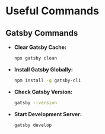 # Useful Commands

## Gatsby Commands

- **Clear Gatsby Cache:**

  ```bash
  npx gatsby clean
  ```

- **Install Gatsby Globally:**

  ```bash
  npm install -g gatsby-cli
  ```

- **Check Gatsby Version:**

  ```bash
  gatsby --version
  ```

- **Start Development Server:**
  ```bash
  gatsby develop
  ```
